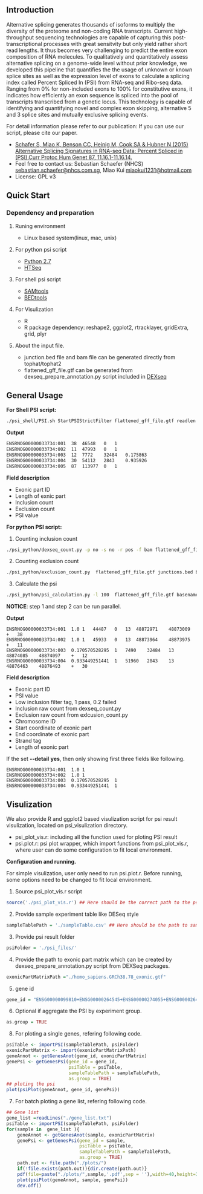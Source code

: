 ## Introduction
Alternative splicing generates thousands of isoforms to multiply the diversity of the proteome and non-coding RNA transcripts. Current high-throughput sequencing technologies are capable of capturing this post-transcriptional processes with great sensitvity but only yield rather short read lengths. It thus becomes very challenging to predict the entire exon composition of RNA molecules. To qualitatively and quantitatively assess alternative splicing on a genome-wide level without prior knowledge, we developed this pipeline that quantifies the the usage of unknown or known splice sites as well as the expression level of exons to calculate a splicing index called Percent Spliced In (PSI) from RNA-seq and Ribo-seq data. Ranging from 0% for non-included exons to 100% for constitutive exons, it indicates how efficiently an exon sequence is spliced into the pool of transcripts transcribed from a genetic locus. This technology is capable of identifying and quantifying novel and complex exon skipping, alternative 5 and 3 splice sites and mutually exclusive splicing events. 

For detail information please refer to our publication: If you can use our script, please cite our paper. 
* [Schafer S, Miao K, Benson CC, Heinig M, Cook SA & Hubner N (2015) Alternative Splicing Signatures in RNA-seq Data: Percent Spliced in (PSI).Curr Protoc Hum Genet 87, 11.16.1-11.16.14.](http://onlinelibrary.wiley.com/doi/10.1002/0471142905.hg1116s87/abstract)
* Feel free to contact us: Sebastian Schaefer (NHCS) <sebastian.schaefer@nhcs.com.sg>, Miao Kui <miaokui1231@hotmail.com>
* License: GPL v3 

## Quick Start
### Dependency and preparation
1.  Runing environment 
    * Linux based system(linux, mac, unix)
 
2.  For python psi script 
    * [Python 2.7](https://www.python.org)
    * [HTSeq](http://www-huber.embl.de/HTSeq/doc/overview.html)

3.  For shell psi script
    * [SAMtools](http://samtools.sourceforge.net/)
    * [BEDtools](http://bedtools.readthedocs.org/en/latest/) 

4.  For Visulization
    * R
    * R package dependency: reshape2, ggplot2, rtracklayer, gridExtra, grid, plyr

5.  About the input file. 
    * junction.bed file and bam file can be generated directly  from tophat/tophat2
    * flattened_gff_file.gtf can be generated from dexseq_prepare_annotation.py script included in [DEXseq](http://bioconductor.org/packages/release/bioc/html/DEXSeq.html)

## General Usage
**For Shell PSI script:**
```bash
./psi_shell/PSI.sh StartPSIStrictFilter flattened_gff_file.gtf readlen alignment_file.bam junctions.bed baseName
```
**Output**
```bash
ENSRNOG00000033734:001	38	46548	0	1
ENSRNOG00000033734:002	11	47993	0	1
ENSRNOG00000033734:003	12	7772	32484	0.175863
ENSRNOG00000033734:004	30	54112	2843	0.935926
ENSRNOG00000033734:005	87	113977	0	1
``` 
**Field description**
*  Exonic part ID
*  Length of exnic part
*  Inclusion count
*  Exclusion count 
*  PSI value 


**For python PSI script:**

1. Counting inclusion count

 ```bash 
 ./psi_python/dexseq_count.py -p no -s no -r pos -f bam flattened_gff_file.gtf  alignment_file.bam basename.inclusion
 ```
2. Counting exclusion count

 ```bash 
 ./psi_python/exclusion_count.py  flattened_gff_file.gtf junctions.bed basename.exclusion
 ```
3. Calculate the psi 

 ```bash 
 ./psi_python/psi_calculation.py -l 100  flattened_gff_file.gtf basename.inclusion basename.exclusion basename
 ```
**NOTICE**: step 1 and step 2 can be run parallel. 

**Output**
```shell 
ENSRNOG00000033734:001	1.0	1	44487	0	13	48872971	48873009	+	38
ENSRNOG00000033734:002	1.0	1	45933	0	13	48873964	48873975	+	11
ENSRNOG00000033734:003	0.170570528295	1	7490	32484	13	48874085	48874097	+	12
ENSRNOG00000033734:004	0.933449251441	1	51960	2843	13	48876463	48876493	+	30
```
**Field description**
*  Exonic part ID
*  PSI value
*  Low inclusion filter tag, 1 pass, 0.2 failed 
*  Inclusion raw count from dexseq_count.py
*  Exclusion raw count from exlcusion_count.py 
*  Chromosome ID
*  Start coordinate of exonic part 
*  End coordinate of exonic part 
*  Strand tag
*  Length of exonic part

If the set **--detail** **yes**, then only showing first three fields like following.
```shell
ENSRNOG00000033734:001	1.0	1
ENSRNOG00000033734:002	1.0	1
ENSRNOG00000033734:003	0.170570528295	1
ENSRNOG00000033734:004	0.933449251441	1
``` 

## Visulization
We also provide R and ggplot2 based visulization script for psi result visulization, located on psi_visulization directory. 
*  psi_plot_vis.r: including all the function used for ploting PSI result
*  psi.plot.r: psi plot wrapper, which import functions from psi_plot_vis.r, where user can do some configuration to fit local environment. 

**Configuration and running.** 

For simple visulization, user only need to run psi.plot.r. Before running, some options need to be changed to fit local environment. 

1. Source psi_plot_vis.r script

 ```R
 source('./psi_plot_vis.r') ## Here should be the correct path to the psi_plot_vis.r script
 ```
2. Provide sample experiment table like DESeq style

 ```R
 sampleTablePath = './sampleTable.csv' ## Here should be the path to sampleTable, user can refer to the testing data to create own one. 
 ```

3. Provide psi result folder
   
 ```R
 psiFolder = './psi_files/'
 ```
4. Provide the path to exonic part matrix which can be created by dexseq_prepare_annotation.py script from DEXSeq packages. 
   
 ```R
 exonicPartMatrixPath ="./homo_sapiens.GRCh38.78_exonic.gtf"
 ```
5. gene id 
  
 ```R
 gene_id = "ENSG00000099810+ENSG00000264545+ENSG00000274055+ENSG00000264801+ENSG00000240498"
 ```
6. Optional if aggregate the PSI by experiment group. 

 ```R
 as.group = TRUE
 ```
8. For ploting a single genes, refering following code. 
   
 ```R
 psiTable <- importPSI(sampleTablePath, psiFolder)
 exonicPartMatrix <- import(exonicPartMatrixPath)
 geneAnnot <- getGenesAnot(gene_id, exonicPartMatrix)
 genePsi <- getGenesPsi(gene_id = gene_id,
                        psiTable = psiTable, 
                        sampleTablePath = sampleTablePath,
                        as.group = TRUE)
 ## ploting the psi 
 plot(psiPlot(geneAnnot, gene_id, genePsi))
 ```
7. For batch ploting a gene list,  refering following code. 
   
 ```R
 ## Gene list
 gene_list =readLines("./gene_list.txt")
 psiTable <- importPSI(sampleTablePath, psiFolder)
 for(sample in  gene_list ){
     geneAnnot <- getGenesAnot(sample, exonicPartMatrix)
     genePsi <- getGenesPsi(gene_id = sample,
                            psiTable = psiTable, 
                            sampleTablePath = sampleTablePath,
                            as.group = TRUE)
     path.out <- file.path("./plots/")
     if(!file.exists(path.out)){dir.create(path.out)}
     pdf(file=paste("./plots/",sample,'.pdf',sep = ''),width=40,height=30 ) 
     plot(psiPlot(geneAnnot, sample, genePsi))
     dev.off()
 ```


